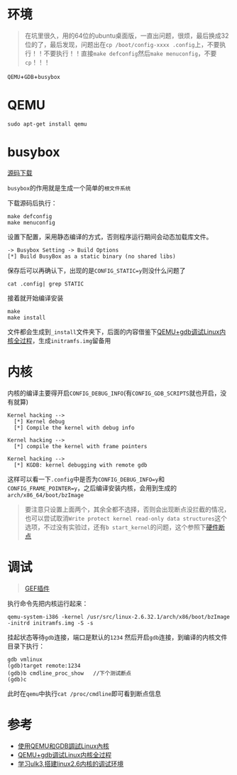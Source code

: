 # 环境
> 在坑里很久，用的64位的ubuntu桌面版，一直出问题，很烦，最后换成32位的了，最后发现，问题出在`cp /boot/config-xxxx .config`上，不要执行！！不要执行！！直接`make defconfig`然后`make menuconfig`，不要`cp`！！！

`QEMU`+`GDB`+`busybox`

# QEMU
```
sudo apt-get install qemu
```
# busybox
[源码下载](https://busybox.net/downloads/)

`busybox`的作用就是生成一个简单的`根文件系统`

下载源码后执行：
```
make defconfig
make menuconfig
```
设置下配置，采用静态编译的方式，否则程序运行期间会动态加载库文件。
```
-> Busybox Setting -> Build Options
[*] Build BusyBox as a static binary (no shared libs)
```
保存后可以再确认下，出现的是`CONFIG_STATIC=y`则没什么问题了
```
cat .config| grep STATIC
```
接着就开始编译安装
```
make
make install
```
文件都会生成到`_install`文件夹下，后面的内容借鉴下[QEMU+gdb调试Linux内核全过程](https://blog.csdn.net/jasonLee_lijiaqi/article/details/80967912)，生成`initramfs.img`留备用

# 内核
内核的编译主要得开启`CONFIG_DEBUG_INFO`(有`CONFIG_GDB_SCRIPTS`就也开启，没有就算)
```
Kernel hacking -->
  [*] Kernel debug
  [*] Compile the kernel with debug info

Kernel hacking -->
  [*] compile the kernel with frame pointers

Kernel hacking -->
  [*] KGDB: kernel debugging with remote gdb
```
这样可以看一下`.config`中是否为`CONFIG_DEBUG_INFO=y`和`CONFIG_FRAME_POINTER=y`，之后编译安装内核，会用到生成的`arch/x86_64/boot/bzImage`
> 要注意只设置上面两个，其余全都不选择，否则会出现断点没拦截的情况，也可以尝试取消`Write protect kernel read-only data structures`这个选项，不过没有实验过，还有`b start_kernel`的问题，这个参照下[硬件断点](http://link.zhihu.com/?target=https%3A//bugs.launchpad.net/ubuntu/%2Bsource/qemu-kvm/%2Bbug/901944)


# 调试
> [GEF插件](https://gef.readthedocs.io/en/dev/)

执行命令先把内核运行起来：
```
qemu-system-i386 -kernel /usr/src/linux-2.6.32.1/arch/x86/boot/bzImage -initrd initramfs.img -S -s
```
挂起状态等待`gdb`连接，端口是默认的`1234`
然后开启`gdb`连接，到编译的内核文件目录下执行：
```
gdb vmlinux
(gdb)target remote:1234
(gdb)b cmdline_proc_show   //下个测试断点
(gdb)c
```
此时在`qemu`中执行`cat /proc/cmdline`即可看到断点信息


# 参考
* [使用QEMU和GDB調試Linux內核](https://hk.saowen.com/a/799c1e179f9d301206d4e2a9845917ab88839e21a6187cc63d2cb54d633e5684)
* [QEMU+gdb调试Linux内核全过程](https://blog.csdn.net/jasonLee_lijiaqi/article/details/80967912)
* [学习ulk3,搭建linux2.6内核的调试环境](https://zhuanlan.zhihu.com/p/35180950)